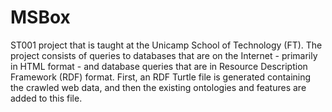 # MSBox
ST001 project that is taught at the Unicamp School of Technology (FT). The project consists of queries to databases that are on the Internet - primarily in HTML format - and database queries that are in Resource Description Framework (RDF) format. First, an RDF Turtle file is generated containing the crawled web data, and then the existing ontologies and features are added to this file.
